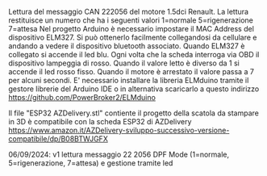 Lettura del messaggio CAN 222056 del motore 1.5dci Renault. La lettura restituisce un numero che ha i seguenti valori
1=normale
5=rigenerazione
7=attesa
Nel progetto Arduino è necessario impostare il MAC Address del dispositivo ELM327. Si può ottenerlo facilmente collegandosi da cellulare e andando a vedere il dispositivo bluetooth associato.
Quando ELM327 è collegato si accende il led blu. Ogni volta che la scheda interroga via OBD il dispositivo lampeggia di rosso.
Quando il valore letto è diverso da 1 si accende il led rosso fisso.
Quando il motore è arrestato il valore passa a 7 per alcuni secondi.
E' necessario installare la libreria ELMduino tramite il gestore librerie del Arduino IDE o in alternativa scaricarlo a questo indirizzo https://github.com/PowerBroker2/ELMduino

Il file "ESP32 AZDelivery.stl" contiente il progetto della scatola da stampare in 3D è compatibile con la scheda ESP32 di AZDelivery https://www.amazon.it/AZDelivery-sviluppo-successivo-versione-compatibile/dp/B08BTWJGFX

06/09/2024: v1 lettura messaggio 22 2056 DPF Mode (1=normale, 5=rigenerazione, 7=attesa) e gestione tramite led
